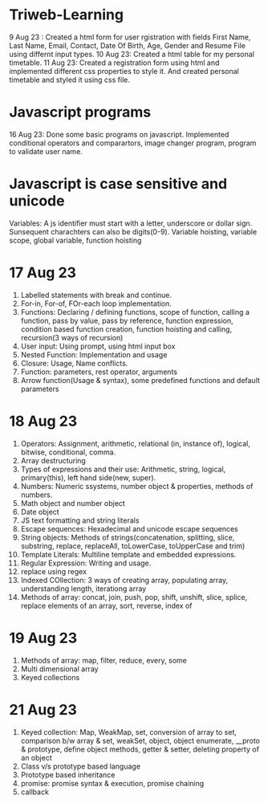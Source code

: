 # Triweb-Learning
 9 Aug 23 : Created a html form for user rgistration with fields First Name, Last Name, Email, Contact, Date Of Birth, Age, Gender and Resume File using differnt input types.
 10 Aug 23: Created a html table for my personal timetable.
 11 Aug 23: Created a registration form using html and implemented different css properties to style it. And created personal timetable and styled it using css file.

 # Javascript programs
 16 Aug 23: Done some basic programs on javascript. Implemented conditional operators and comparartors, image changer program, program to validate user name.

 # Javascript is case sensitive and unicode
 Variables: A js identifier must start with a letter, underscore or dollar sign. Sunsequent charachters can also be digits(0-9).
 Variable hoisting, variable scope, global variable, function hoisting

  # 17 Aug 23
  1. Labelled statements with break and continue.
  2. For-in, For-of, FOr-each loop implementation.
  3. Functions: Declaring / defining functions, scope of function, calling a function, pass by value, pass by reference, function expression, condition based function creation, function hoisting and calling, recursion(3 ways of recursion)
  4. User input:  Using prompt, using html input box
  5. Nested Function: Implementation and usage
  6. Closure: Usage, Name conflicts.
  7. Function: parameters, rest operator, arguments
  8. Arrow function(Usage & syntax), some predefined functions and default parameters

  # 18 Aug 23
  1. Operators: Assignment, arithmetic, relational (in, instance of), logical, bitwise, conditional, comma.
  2. Array destructuring
  3. Types of expressions and their use: Arithmetic, string, logical, primary(this), left hand side(new, super).
  4. Numbers: Numeric ssystems, number object & properties, methods of numbers.
  5. Math object and number object
  6. Date object
  7. JS text formatting and string literals
  8. Escape sequences: Hexadecimal and unicode escape sequences
  9. String objects: Methods of strings(concatenation, splitting, slice, substring, replace, replaceAll, toLowerCase, toUpperCase and trim)
  10. Template Literals: Multiline template and embedded expressions.
  11. Regular Expression: Writing and usage.
  12. replace using regex
  13. Indexed COllection: 3 ways of creating array, populating array, understanding length, iterationg array
  14. Methods of array: concat, join, push, pop, shift, unshift, slice, splice, replace elements of an array, sort, reverse, index of

  # 19 Aug 23
  1. Methods of array: map, filter, reduce, every, some
  2. Multi dimensional array
  3. Keyed collections

  # 21 Aug 23
  1. Keyed collection: Map, WeakMap, set, conversion of array to set, comparison b/w array & set, weakSet, object, object enumerate, __proto & prototype, define object methods, getter & setter, deleting property of an object
  2. Class v/s prototype based language
  3. Prototype based inheritance
  4. promise: promise syntax & execution, promise chaining
  5. callback